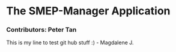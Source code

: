 # The SMEP-Manager Application

### Contributors: Peter Tan

This is my line to test git hub stuff :) - Magdalene J. 
